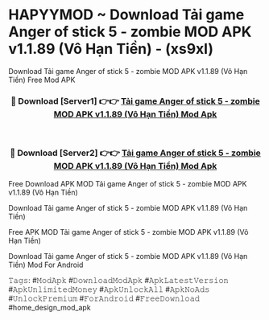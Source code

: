 # HAPYYMOD ~ Download Tải game Anger of stick 5 - zombie MOD APK v1.1.89 (Vô Hạn Tiền) - (xs9xl)
Download Tải game Anger of stick 5 - zombie MOD APK v1.1.89 (Vô Hạn Tiền) Free Mod APK

<div align="center">
<h3>🔴 Download [Server1] 👉👉 <a href="https://apk-comot.site?title=Tải_game_Anger_of_stick_5_-_zombie_MOD_APK_v1.1.89_(Vô_Hạn_Tiền)">Tải game Anger of stick 5 - zombie MOD APK v1.1.89 (Vô Hạn Tiền) Mod Apk</a></h3><br>

<h3>🔴 Download [Server2] 👉👉 <a href="https://apk-comot.site?title=Tải_game_Anger_of_stick_5_-_zombie_MOD_APK_v1.1.89_(Vô_Hạn_Tiền)">Tải game Anger of stick 5 - zombie MOD APK v1.1.89 (Vô Hạn Tiền) Mod Apk</a></h3>
</div>


Free Download APK MOD Tải game Anger of stick 5 - zombie MOD APK v1.1.89 (Vô Hạn Tiền)

Download Tải game Anger of stick 5 - zombie MOD APK v1.1.89 (Vô Hạn Tiền) 

Free APK MOD Tải game Anger of stick 5 - zombie MOD APK v1.1.89 (Vô Hạn Tiền) 

Download Tải game Anger of stick 5 - zombie MOD APK v1.1.89 (Vô Hạn Tiền) Mod For Android

𝚃𝚊𝚐𝚜: #𝙼𝚘𝚍𝙰𝚙𝚔 #𝙳𝚘𝚠𝚗𝚕𝚘𝚊𝚍𝙼𝚘𝚍𝙰𝚙𝚔 #𝙰𝚙𝚔𝙻𝚊𝚝𝚎𝚜𝚝𝚅𝚎𝚛𝚜𝚒𝚘𝚗 #𝙰𝚙𝚔𝚄𝚗𝚕𝚒𝚖𝚒𝚝𝚎𝚍𝙼𝚘𝚗𝚎𝚢 #𝙰𝚙𝚔𝚄𝚗𝚕𝚘𝚌𝚔𝙰𝚕𝚕 #𝙰𝚙𝚔𝙽𝚘𝙰𝚍𝚜 #𝚄𝚗𝚕𝚘𝚌𝚔𝙿𝚛𝚎𝚖𝚒𝚞𝚖 #𝙵𝚘𝚛𝙰𝚗𝚍𝚛𝚘𝚒𝚍 #𝙵𝚛𝚎𝚎𝙳𝚘𝚠𝚗𝚕𝚘𝚊𝚍 #home_design_mod_apk
